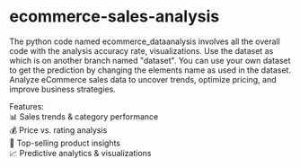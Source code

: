 # ecommerce-sales-analysis
The python code named ecommerce_dataanalysis involves all the overall code with the analysis accuracy rate, visualizations. Use the dataset as which is on another branch named "dataset". You can use your own dataset to get the prediction by changing the elements name as used in the dataset.
Analyze eCommerce sales data to uncover trends, optimize pricing, and improve business strategies. 

 Features:  
📊 Sales trends & category performance  
💰 Price vs. rating analysis  
🛒 Top-selling product insights  
📈 Predictive analytics & visualizations
